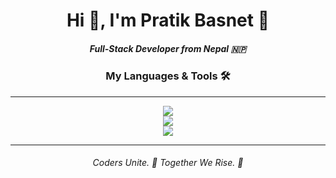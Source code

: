 <h1 align="center">Hi 👋, I'm Pratik Basnet 🤠</h1>
<h5 align="center">Full-Stack Developer from Nepal 🇳🇵</h5>
<h3 align="center">My Languages & Tools 🛠️</h3><hr>
<p align="center">
  <a href="https://skillicons.dev">
    <img src="https://skillicons.dev/icons?i=ps,c,py,html,css,js,ts" /> <br>
    <img src="https://skillicons.dev/icons?i=figma,bootstrap,tailwind,jquery,php,mysql,flask" /><br>
    <img src="https://skillicons.dev/icons?i=arch,vscode,cloudflare,git,github,netlify,webflow" />  
  </a></p><hr>
<h6 align="center">Coders Unite. 🤝 Together We Rise. 🚀</h6>
